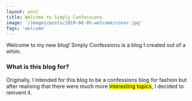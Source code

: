 ```yaml
---
layout: post
title: Welcome to Simply Confessions
image: '/images/posts/2019-08-05-welcome/cover.jpg'
Tags: 'welcome'
---
```


Welcome to my new blog! Simply Confessions is a blog I created out of a whim.

<h3>What is this blog for?</h3>
Originally, I intended for this blog to be a confessions blog for fashion but after realising that there were much more <mark>interesting topics</mark>, I decided to reinvent it.
